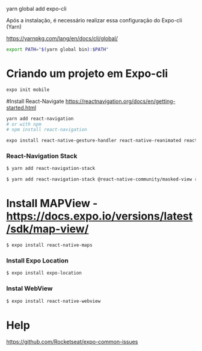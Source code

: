 yarn global add expo-cli

Após a instalação, é necessário realizar essa configuração do Expo-cli (Yarn)

https://yarnpkg.com/lang/en/docs/cli/global/

```sh
export PATH="$(yarn global bin):$PATH"

```

# Criando um projeto em Expo-cli

```sh
expo init mobile
```

#Install React-Navigate https://reactnavigation.org/docs/en/getting-started.html

```sh
yarn add react-navigation
# or with npm
# npm install react-navigation
```

```sh
expo install react-native-gesture-handler react-native-reanimated react-native-screens react-native-safe-area-context
```
### React-Navigation Stack 
```sh
$ yarn add react-navigation-stack
```

```sh
$ yarn add react-navigation-stack @react-native-community/masked-view react-native-safe-area-context
```
# Install MAPView - https://docs.expo.io/versions/latest/sdk/map-view/
```sh
$ expo install react-native-maps
```

### Install Expo Location
```sh
$ expo install expo-location
```

### Instal WebView
```sh
$ expo install react-native-webview
```
# Help 
https://github.com/Rocketseat/expo-common-issues